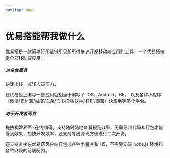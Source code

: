 ```yaml
---
outline: deep
---
```


# 优易搭能帮我做什么

优易搭是一款简单好用能够所见即所得快速开发移动端应用的工具，一个优易搭搞定全部移动端应用。

##### 对企业而言

快速上线，减轻人员压力。

在优易搭上编写一款应用就相当于编写了 iOS、Android，H5，
以及各种小程序（微信/支付宝/百度/头条/飞书/QQ/快手/钉钉/淘宝）快应用等多个平台。

<!-- ##### 对于产品经理而言

可在平台直接查看上线产品效果，方便查看进度，即时反馈 -->

##### 对于开发者而言

拖拽构建界面+在线编码，支持随时随地查看预览效果，无需导出代码和打包才能看到效果，加快开发效率，还支持导出源码方便进行二次开发。

还支持直接在优易搭客户端打包成各种小程序和 H5，不需要安装 node.js 环境和各种麻烦的前端配置。

